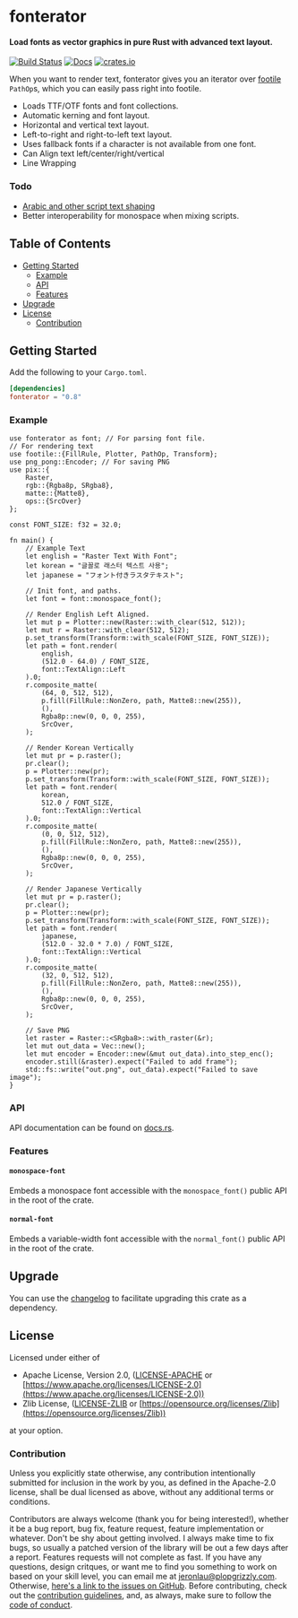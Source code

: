 # fonterator

#### Load fonts as vector graphics in pure Rust with advanced text layout.

[![Build Status](https://api.travis-ci.org/libcala/fonterator.svg?branch=master)](https://travis-ci.org/libcala/fonterator)
[![Docs](https://docs.rs/fonterator/badge.svg)](https://docs.rs/fonterator)
[![crates.io](https://img.shields.io/crates/v/fonterator.svg)](https://crates.io/crates/fonterator)

When you want to render text, fonterator gives you an iterator over
[footile](https://crates.io/crates/footile) `PathOp`s, which you can easily
pass right into footile.

- Loads TTF/OTF fonts and font collections.
- Automatic kerning and font layout.
- Horizontal and vertical text layout.
- Left-to-right and right-to-left text layout.
- Uses fallback fonts if a character is not available from one font.
- Can Align text left/center/right/vertical
- Line Wrapping

### Todo
- [Arabic and other script text shaping](https://github.com/plopgrizzly/fonterator/issues/3)
- Better interoperability for monospace when mixing scripts.

## Table of Contents
- [Getting Started](#getting-started)
   - [Example](#example)
   - [API](#api)
   - [Features](#features)
- [Upgrade](#upgrade)
- [License](#license)
   - [Contribution](#contribution)

## Getting Started
Add the following to your `Cargo.toml`.

```toml
[dependencies]
fonterator = "0.8"
```

### Example
```rust,no_run
use fonterator as font; // For parsing font file.
// For rendering text
use footile::{FillRule, Plotter, PathOp, Transform};
use png_pong::Encoder; // For saving PNG
use pix::{
    Raster,
    rgb::{Rgba8p, SRgba8},
    matte::{Matte8},
    ops::{SrcOver}
};

const FONT_SIZE: f32 = 32.0;

fn main() {
    // Example Text
    let english = "Raster Text With Font";
    let korean = "글꼴로 래스터 텍스트 사용";
    let japanese = "フォント付きラスタテキスト";

    // Init font, and paths.
    let font = font::monospace_font();

    // Render English Left Aligned.
    let mut p = Plotter::new(Raster::with_clear(512, 512));
    let mut r = Raster::with_clear(512, 512);
    p.set_transform(Transform::with_scale(FONT_SIZE, FONT_SIZE));
    let path = font.render(
        english,
        (512.0 - 64.0) / FONT_SIZE,
        font::TextAlign::Left
    ).0;
    r.composite_matte(
        (64, 0, 512, 512),
        p.fill(FillRule::NonZero, path, Matte8::new(255)),
        (),
        Rgba8p::new(0, 0, 0, 255),
        SrcOver,
    );

    // Render Korean Vertically
    let mut pr = p.raster();
    pr.clear();
    p = Plotter::new(pr);
    p.set_transform(Transform::with_scale(FONT_SIZE, FONT_SIZE));
    let path = font.render(
        korean,
        512.0 / FONT_SIZE,
        font::TextAlign::Vertical
    ).0;
    r.composite_matte(
        (0, 0, 512, 512),
        p.fill(FillRule::NonZero, path, Matte8::new(255)),
        (),
        Rgba8p::new(0, 0, 0, 255),
        SrcOver,
    );

    // Render Japanese Vertically
    let mut pr = p.raster();
    pr.clear();
    p = Plotter::new(pr);
    p.set_transform(Transform::with_scale(FONT_SIZE, FONT_SIZE));
    let path = font.render(
        japanese,
        (512.0 - 32.0 * 7.0) / FONT_SIZE,
        font::TextAlign::Vertical
    ).0;
    r.composite_matte(
        (32, 0, 512, 512),
        p.fill(FillRule::NonZero, path, Matte8::new(255)),
        (),
        Rgba8p::new(0, 0, 0, 255),
        SrcOver,
    );

    // Save PNG
    let raster = Raster::<SRgba8>::with_raster(&r);
    let mut out_data = Vec::new();
    let mut encoder = Encoder::new(&mut out_data).into_step_enc();
    encoder.still(&raster).expect("Failed to add frame");
    std::fs::write("out.png", out_data).expect("Failed to save image");
}
```

### API
API documentation can be found on [docs.rs](https://docs.rs/fonterator).

### Features
#### `monospace-font`
Embeds a monospace font accessible with the `monospace_font()` public API in
the root of the crate.

#### `normal-font`
Embeds a variable-width font accessible with the `normal_font()` public API in
the root of the crate.

## Upgrade
You can use the
[changelog](https://github.com/libcala/fonterator/blob/master/CHANGELOG.md)
to facilitate upgrading this crate as a dependency.

## License
Licensed under either of
 - Apache License, Version 2.0,
   ([LICENSE-APACHE](https://github.com/libcala/fonterator/blob/master/LICENSE-APACHE) or
   [https://www.apache.org/licenses/LICENSE-2.0](https://www.apache.org/licenses/LICENSE-2.0))
 - Zlib License,
   ([LICENSE-ZLIB](https://github.com/libcala/fonterator/blob/master/LICENSE-ZLIB) or
   [https://opensource.org/licenses/Zlib](https://opensource.org/licenses/Zlib))

at your option.

### Contribution
Unless you explicitly state otherwise, any contribution intentionally submitted
for inclusion in the work by you, as defined in the Apache-2.0 license, shall be
dual licensed as above, without any additional terms or conditions.

Contributors are always welcome (thank you for being interested!), whether it
be a bug report, bug fix, feature request, feature implementation or whatever.
Don't be shy about getting involved.  I always make time to fix bugs, so usually
a patched version of the library will be out a few days after a report.
Features requests will not complete as fast.  If you have any questions, design
critques, or want me to find you something to work on based on your skill level,
you can email me at [jeronlau@plopgrizzly.com](mailto:jeronlau@plopgrizzly.com).
Otherwise,
[here's a link to the issues on GitHub](https://github.com/libcala/fonterator/issues).
Before contributing, check out the
[contribution guidelines](https://github.com/libcala/fonterator/blob/master/CONTRIBUTING.md),
and, as always, make sure to follow the
[code of conduct](https://github.com/libcala/fonterator/blob/master/CODE_OF_CONDUCT.md).

